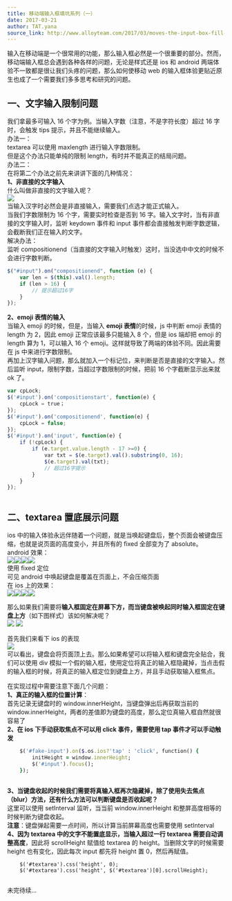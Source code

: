 ```yaml
---
title: 移动端输入框填坑系列（一）
date: 2017-03-21
author: TAT.yana
source_link: http://www.alloyteam.com/2017/03/moves-the-input-box-fill-series-a/
---
```


<!-- {% raw %} - for jekyll -->

输入在移动端是一个很常用的功能，那么输入框必然是一个很重要的部分。然而，移动端输入框总会遇到各种各样的问题，无论是样式还是 ios 和 android 两端体验不一致都是很让我们头疼的问题，那么如何使移动 web 的输入框体验更贴近原生也成了一个需要我们多多思考和研究的问题。

## 一、文字输入限制问题

我们拿最多可输入 16 个字为例。当输入字数（注意，不是字符长度）超过 16 字时，会触发 tips 提示，并且不能继续输入。  
办法一：  
textarea 可以使用 maxlength 进行输入字数限制。  
但是这个办法只能单纯的限制 length，有时并不能真正的结局问题。  
办法二：  
在将第二个办法之前先来讲讲下面的几种情况：  
**1、非直接的文字输入**  
什么叫做非直接的文字输入呢？  
![](http://www.alloyteam.com/wp-content/uploads/2017/03/非直接输入.gif)  
当输入汉字时必然会是非直接输入，需要我们点选才能正式输入。  
当我们字数限制为 16 个字，需要实时检查是否到 16 字。输入文字时，当有非直接的文字输入时，监听 keydown 事件和 input 事件都会直接触发判断字数逻辑，会截断我们正在输入的文字。  
解决办法：  
监听 compositionend（当直接的文字输入时触发）这时，当没选中中文的时候不会进行字数判断。  

```javascript
$("#input").on("compositionend", function (e) {
    var len = $(this).val().length;
    if (len > 16) {
        // 提示超过16字
    }
});
```

**2、emoji 表情的输入**  
当输入 emoji 的时候，但是，当输入 **emoji 表情**的时候，js 中判断 emoji 表情的 length 为 2，因此 emoji 正常应该最多只能输入 8 个，但是 ios 端却把 emoji 的 length 算为 1，可以输入 16 个 emoji。这样就导致了两端的体验不同。因此需要在 js 中来进行字数限制。  
再加上汉字输入问题，那么就加入一个标记位，来判断是否是直接的文字输入。然后监听 input，限制字数，当超过字数限制的时候，把前 16 个字截断显示出来就 ok 了。  

```javascript
var cpLock;
$('#input').on('compositionstart', function(e) {
    cpLock = true；
});
$('#input').on('compositionend', function(e) {
    cpLock = false;
});
$('#input').on('input', function(e) {
    if (!cpLock) {
        if (e.target.value.length - 17 >=0) {
            var txt = $(e.target).val().substring(0, 16);
            $(e.target).val(txt);
            // 超过16字提示
        }
    }
});
 
```

## 二、textarea 置底展示问题

ios 中的输入体验永远伴随着一个问题，就是当唤起键盘后，整个页面会被键盘压缩，也就是说页面的高度变小，并且所有的 fixed 全部变为了 absolute。  
android 效果：  
![](http://www.alloyteam.com/wp-content/uploads/2017/03/2D60002621E863465FA9D1D125E0A625.png)![](http://www.alloyteam.com/wp-content/uploads/2017/03/19B6FBC1CDAB2DFD5D8372835AD40D5B.jpg)![](http://www.alloyteam.com/wp-content/uploads/2017/03/0F235217BAA61D883AE0FF749D56639E.png)![](http://www.alloyteam.com/wp-content/uploads/2017/03/E7A2A47E4CBADEEC480C817F33420B89.jpg)  
使用 fixed 定位     
可见 android 中唤起键盘是覆盖在页面上，不会压缩页面  
在 ios 上的效果：  
![](http://www.alloyteam.com/wp-content/uploads/2017/03/C2C872ABEC19523C4F7FA12C8BF9AF6C.png)![](http://www.alloyteam.com/wp-content/uploads/2017/03/13433D7D79C882AD3C77E44923C0E2AC.png)![](http://www.alloyteam.com/wp-content/uploads/2017/03/7750008C947D43327F2C12BBC837B52E.png)![](http://www.alloyteam.com/wp-content/uploads/2017/03/1A9474E333E9DC2B5943AA23B78BE9E6.png)

那么如果我们需要将**输入框固定在屏幕下方，而当键盘被唤起同时输入框固定在键盘上方**（如下图样式）该如何解决呢？  
![](http://www.alloyteam.com/wp-content/uploads/2017/03/6E894A4776B4E45EFEFC0A33A6234A51.png) ![](http://www.alloyteam.com/wp-content/uploads/2017/03/C45EADCFE7E097D2D49E5315878F42DC.png)

首先我们来看下 ios 的表现  
![](http://www.alloyteam.com/wp-content/uploads/2017/03/F0C85FCCA1DD9D467AB1860DB1886434.png)  
可以看出，键盘会将页面顶上去。那么如果希望可以将输入框和键盘完全贴合，我们可以使用 div 模拟一个假的输入框，使用定位将真正的输入框隐藏掉，当点击假的输入框的时候，将真正的输入框定位到键盘上方，并且手动获取输入框焦点。

在实现过程中需要注意下面几个问题：  
**1、真正的输入框的位置计算**：  
首先记录无键盘时的 window.innerHeight，当键盘弹出后再获取当前的 window.innerHeight，两者的差值即为键盘的高度，那么定位真输入框自然就很容易了  
**2、在 ios 下手动获取焦点不可以用 click 事件，需要使用 tap 事件才可以手动触发**  

```ruby
    $('#fake-input').on($.os.ios?'tap' : 'click', function() {
        initHeight = window.innerHeight;
        $('#input').focus();
    });
 
```

**3、当键盘收起的时候我们需要将真输入框再次隐藏掉，除了使用失去焦点（blur）方法，还有什么方法可以判断键盘是否收起呢？**  
这里可以使用 setInterval 监听，当当前 window.innerHeight 和整屏高度相等的时候判断为键盘收起。  
**注意**：键盘弹起需要一点时间，所以计算当前屏幕高度也需要使用 setInterval  
**4、因为 textarea 中的文字不能置底显示，当输入超过一行 textarea 需要自动调整高度**，因此将 scrollHeight 赋值给 textarea 的 height。当删除文字的时候需要 height 也有变化，因此每次 input 都先将 height 置 0，然后再赋值。  

        $('#textarea').css('height', 0);
        $('#textarea').css('height', $('#textarea')[0].scrollHeight);
     

未完待续...


<!-- {% endraw %} - for jekyll -->